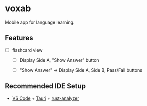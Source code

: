 # voxab

Mobile app for language learning.

## Features

- [ ] flashcard view
    - [ ] Display Side A, "Show Answer" button
    - [ ] "Show Answer" -> Display Side A, Side B, Pass/Fail buttons 





## Recommended IDE Setup

- [VS Code](https://code.visualstudio.com/) + [Tauri](https://marketplace.visualstudio.com/items?itemName=tauri-apps.tauri-vscode) + [rust-analyzer](https://marketplace.visualstudio.com/items?itemName=rust-lang.rust-analyzer)
